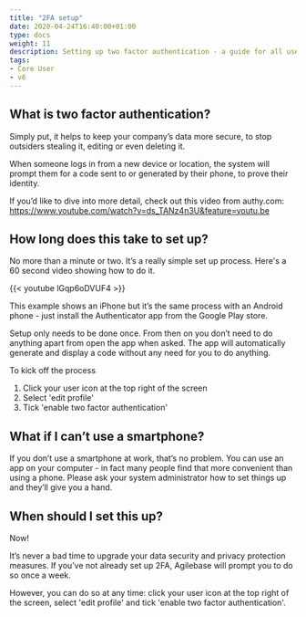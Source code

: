 ```yaml
---
title: "2FA setup"
date: 2020-04-24T16:40:00+01:00
type: docs
weight: 11
description: Setting up two factor authentication - a guide for all users
tags:
- Core User
- v6
---
```

## What is two factor authentication?
Simply put, it helps to keep your company’s data more secure, to stop outsiders stealing it, editing or even deleting it.

When someone logs in from a new device or location, the system will prompt them for a code sent to or generated by their phone, to prove their identity.

If you’d like to dive into more detail, check out this video from authy.com: https://www.youtube.com/watch?v=ds_TANz4n3U&feature=youtu.be

## How long does this take to set up?
No more than a minute or two. It’s a really simple set up process. Here's a 60 second video showing how to do it. 

{{< youtube lGqp6oDVUF4 >}}

This example shows an iPhone but it’s the same process with an Android phone - just install the Authenticator app from the Google Play store.

Setup only needs to be done once. From then on you don’t need to do anything apart from open the app when asked. The app will automatically generate and display a code without any need for you to do anything.

To kick off the process
1) Click your user icon at the top right of the screen
2) Select 'edit profile'
3) Tick 'enable two factor authentication'

## What if I can’t use a smartphone?
If you don’t use a smartphone at work, that’s no problem. You can use an app on your computer - in fact many people find that more convenient than using a phone. Please ask your system administrator how to set things up and they’ll give you a hand.

## When should I set this up?
Now!

It’s never a bad time to upgrade your data security and privacy protection measures. If you’ve not already set up 2FA, Agilebase will prompt you to do so once a week. 

However, you can do so at any time: click your user icon at the top right of the screen, select 'edit profile' and tick 'enable two factor authentication'.